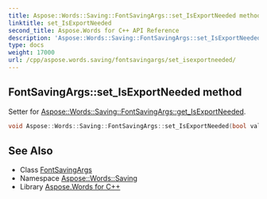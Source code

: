 ```yaml
---
title: Aspose::Words::Saving::FontSavingArgs::set_IsExportNeeded method
linktitle: set_IsExportNeeded
second_title: Aspose.Words for C++ API Reference
description: 'Aspose::Words::Saving::FontSavingArgs::set_IsExportNeeded method. Setter for Aspose::Words::Saving::FontSavingArgs::get_IsExportNeeded in C++.'
type: docs
weight: 17000
url: /cpp/aspose.words.saving/fontsavingargs/set_isexportneeded/
---
```

## FontSavingArgs::set_IsExportNeeded method


Setter for [Aspose::Words::Saving::FontSavingArgs::get_IsExportNeeded](../get_isexportneeded/).

```cpp
void Aspose::Words::Saving::FontSavingArgs::set_IsExportNeeded(bool value)
```

## See Also

* Class [FontSavingArgs](../)
* Namespace [Aspose::Words::Saving](../../)
* Library [Aspose.Words for C++](../../../)
